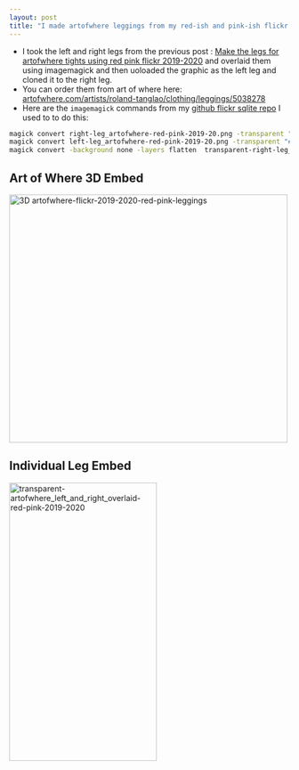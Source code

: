 ```yaml
---
layout: post
title: "I made artofwhere leggings from my red-ish and pink-ish flickr photos 2019-2020"
---
```


* I took the left and right legs from the previous post : [Make the legs for artofwhere tights using red pink flickr 2019-2020](http://rolandtanglao.com/2021/10/16/p1-roland-flickr-2019-2020-red=pink-artofwhere-tights/) and overlaid them using imagemagick and then uoloaded the graphic as the left leg and cloned it to the right leg.
* You can order them from art of where here: [artofwhere.com/artists/roland-tanglao/clothing/leggings/5038278](https://artofwhere.com/artists/roland-tanglao/clothing/leggings/5038278)
* Here are the `imagemagick` commands from my [github flickr sqlite repo](https://github.com/rtanglao/rt-flickr-sqlite-csv/blob/main/README.md#17october20201-too-much-white-colour-so-overlay-to-make-a-more-colourful-leg) I used to to do this:
```bash
magick convert right-leg_artofwhere-red-pink-2019-20.png -transparent "#ffffff" transparent-right-leg_artofwhere-red-pink-2019-20.png
magick convert left-leg_artofwhere-red-pink-2019-20.png -transparent "#ffffff" transparent-left-leg_artofwhere-red-pink-2019-20.png
magick convert -background none -layers flatten  transparent-right-leg_artofwhere-red-pink-2019-20.png transparent-left-leg_artofwhere-red-pink-2019-20.png transparent-artofwhere_left_and_right_overlaid-red-pink-2019-2020.png
```

## Art of Where 3D Embed

<a data-flickr-embed="true" href="https://www.flickr.com/photos/roland/51600971695/in/datetaken-public/" title="3D artofwhere-flickr-2019-2020-red-pink-leggings"><img src="https://live.staticflickr.com/65535/51600971695_3985036063.jpg" width="500" height="446" alt="3D artofwhere-flickr-2019-2020-red-pink-leggings"></a><script async src="//embedr.flickr.com/assets/client-code.js" charset="utf-8"></script>

## Individual Leg Embed

<a data-flickr-embed="true" href="https://www.flickr.com/photos/roland/51600665910/in/datetaken-public/" title="transparent-artofwhere_left_and_right_overlaid-red-pink-2019-2020"><img src="https://live.staticflickr.com/65535/51600665910_dd799d49c3.jpg" width="265" height="500" alt="transparent-artofwhere_left_and_right_overlaid-red-pink-2019-2020"></a><script async src="//embedr.flickr.com/assets/client-code.js" charset="utf-8"></script>